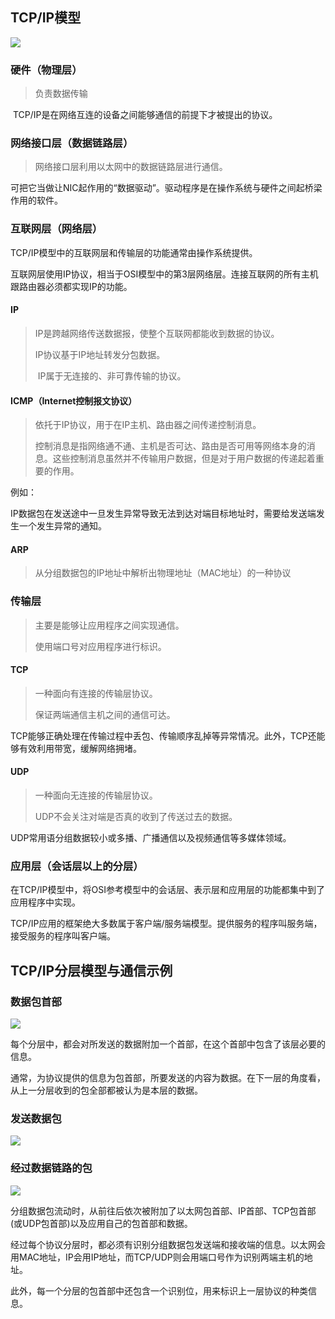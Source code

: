## TCP/IP模型

![](C:\Users\deling\Desktop\TCPIP模型\TCPIP模型.png)

### 硬件（物理层）

> 负责数据传输

​		TCP/IP是在网络互连的设备之间能够通信的前提下才被提出的协议。

### 网络接口层（数据链路层）

> 网络接口层利用以太网中的数据链路层进行通信。

可把它当做让NIC起作用的“数据驱动”。驱动程序是在操作系统与硬件之间起桥梁作用的软件。

### 互联网层（网络层）

TCP/IP模型中的互联网层和传输层的功能通常由操作系统提供。

互联网层使用IP协议，相当于OSI模型中的第3层网络层。连接互联网的所有主机跟路由器必须都实现IP的功能。

#### IP

> IP是跨越网络传送数据报，使整个互联网都能收到数据的协议。
>
> IP协议基于IP地址转发分包数据。
>
> ​	IP属于无连接的、非可靠传输的协议。

#### ICMP（Internet控制报文协议）

> 依托于IP协议，用于在IP主机、路由器之间传递控制消息。
>
> 控制消息是指网络通不通、主机是否可达、路由是否可用等网络本身的消息。这些控制消息虽然并不传输用户数据，但是对于用户数据的传递起着重要的作用。

例如：

​		IP数据包在发送途中一旦发生异常导致无法到达对端目标地址时，需要给发送端发生一个发生异常的通知。

#### ARP

> 从分组数据包的IP地址中解析出物理地址（MAC地址）的一种协议

### 传输层

> 主要是能够让应用程序之间实现通信。
>
> 使用端口号对应用程序进行标识。

#### TCP

> 一种面向有连接的传输层协议。
>
> 保证两端通信主机之间的通信可达。

TCP能够正确处理在传输过程中丢包、传输顺序乱掉等异常情况。此外，TCP还能够有效利用带宽，缓解网络拥堵。

#### UDP

> 一种面向无连接的传输层协议。
>
> UDP不会关注对端是否真的收到了传送过去的数据。

UDP常用语分组数据较小或多播、广播通信以及视频通信等多媒体领域。

### 应用层（会话层以上的分层）

在TCP/IP模型中，将OSI参考模型中的会话层、表示层和应用层的功能都集中到了应用程序中实现。

TCP/IP应用的框架绝大多数属于客户端/服务端模型。提供服务的程序叫服务端，接受服务的程序叫客户端。

## TCP/IP分层模型与通信示例

### 数据包首部

![](C:\Users\deling\Desktop\TCPIP模型\微信截图_20200608120217.png)

​		每个分层中，都会对所发送的数据附加一个首部，在这个首部中包含了该层必要的信息。

​		通常，为协议提供的信息为包首部，所要发送的内容为数据。在下一层的角度看，从上一分层收到的包全部都被认为是本层的数据。

### 发送数据包

![](C:\Users\deling\Desktop\TCPIP模型\发送数据包.png)

### 经过数据链路的包

![](C:\Users\deling\Desktop\TCPIP模型\帧结构.png)

​		分组数据包流动时，从前往后依次被附加了以太网包首部、IP首部、TCP包首部(或UDP包首部)以及应用自己的包首部和数据。		

经过每个协议分层时，都必须有识别分组数据包发送端和接收端的信息。以太网会用MAC地址，IP会用IP地址，而TCP/UDP则会用端口号作为识别两端主机的地址。

​		此外，每一个分层的包首部中还包含一个识别位，用来标识上一层协议的种类信息。
